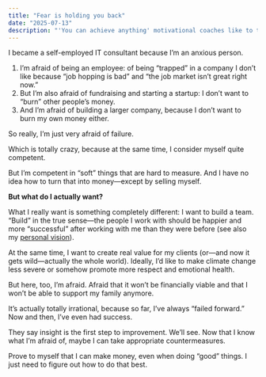 ```yaml
---
title: "Fear is holding you back"
date: "2025-07-13"
description: "'You can achieve anything' motivational coaches like to tell you. And they are right: fear is what is holding you back. And it is an insidious thing. Here is an honest account of my own fears and how they are holding me back."
---
```


I became a self-employed IT consultant because I’m an anxious person.

1. I’m afraid of being an employee: of being “trapped” in a company I don’t like because “job hopping is bad” and “the job market isn’t great right now.”
2. But I’m also afraid of fundraising and starting a startup: I don’t want to “burn” other people’s money.
3. And I’m afraid of building a larger company, because I don’t want to burn my own money either.

So really, I’m just very afraid of failure. 

Which is totally crazy, because at the same time, I consider myself quite competent. 

But I’m competent in “soft” things that are hard to measure. And I have no idea how to turn that into money—except by selling myself.

**But what do I actually want?**

What I really want is something completely different: I want to build a team. 
“Build” in the true sense—the people I work with should be happier and more “successful” after working with me than they were before (see also my [personal vision](2023-05-15-My-Vision.md)).

At the same time, I want to create real value for my clients (or—and now it gets wild—actually the whole world). Ideally, I’d like to make climate change less severe or somehow promote more respect and emotional health.

But here, too, I’m afraid. Afraid that it won’t be financially viable and that I won’t be able to support my family anymore.

It’s actually totally irrational, because so far, I’ve always “failed forward.” 
Now and then, I’ve even had success.

They say insight is the first step to improvement. We’ll see. Now that I know what I’m afraid of, maybe I can take appropriate countermeasures.

Prove to myself that I can make money, even when doing “good” things. I just need to figure out how to do that best.